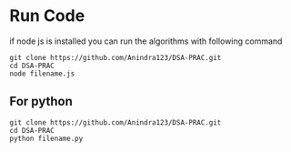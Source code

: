 # Run Code
if node js is installed you can run the algorithms with following command
```
git clone https://github.com/Anindra123/DSA-PRAC.git
cd DSA-PRAC
node filename.js
```
## For python

```
git clone https://github.com/Anindra123/DSA-PRAC.git
cd DSA-PRAC
python filename.py
```